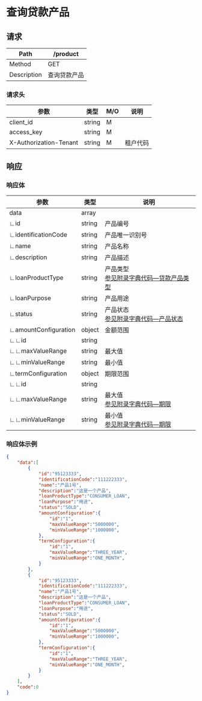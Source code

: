 # 查询贷款产品

## 请求

| Path        | /product     |
| ----------- | ------------ |
| Method      | GET          |
| Description | 查询贷款产品 |

### 请求头

| 参数                   | 类型   | M/O  | 说明     |
| ---------------------- | ------ | ---- | -------- |
| client_id              | string | M    |          |
| access_key             | string | M    |          |
| X-Authorization-Tenant | string | M    | 租户代码 |

## 响应

### 响应体

| 参数                 | 类型   | 说明                                                         |
| -------------------- | ------ | ------------------------------------------------------------ |
| data                 | array  |                                                              |
| ∟id                  | string | 产品编号                                                     |
| ∟identificationCode  | string | 产品唯一识别号                                               |
| ∟name                | string | 产品名称                                                     |
| ∟description         | string | 产品描述                                                     |
| ∟loanProductType     | string | 产品类型<br/> [参见附录字典代码—贷款产品类型](appendices/dictionary_code.md) |
| ∟loanPurpose         | string | 产品用途                                                     |
| ∟status              | string | 产品状态<br/> [参见附录字典代码—产品状态](appendices/dictionary_code.md) |
| ∟amountConfiguration | object | 金额范围                                                     |
| ∟∟id                 | string |                                                              |
| ∟∟maxValueRange      | string | 最大值                                                       |
| ∟∟minValueRange      | string | 最小值                                                       |
| ∟termConfiguration   | object | 期限范围                                                     |
| ∟∟id                 | string |                                                              |
| ∟∟maxValueRange      | string | 最大值<br/> [参见附录字典代码—期限](appendices/dictionary_code.md) |
| ∟∟minValueRange      | string | 最小值<br/> [参见附录字典代码—期限](appendices/dictionary_code.md) |

### 响应体示例

```json
{
    "data":[
        {
            "id":"95123333",
            "identificationCode":"111222333",
            "name":"产品1号",
            "description":"这是一个产品",
            "loanProductType":"CONSUMER_LOAN",
            "loanPurpose":"用途",
            "status":"SOLD",
            "amountConfiguration":{
                "id":"1",
                "maxValueRange":"5000000",
                "minValueRange":"1000000",
            },
            "termConfiguration":{
                "id":"1",
                "maxValueRange":"THREE_YEAR",
                "minValueRange":"ONE_MONTH",
            }
        },
        {
            "id":"95123333",
            "identificationCode":"111222333",
            "name":"产品1号",
            "description":"这是一个产品",
            "loanProductType":"CONSUMER_LOAN",
            "loanPurpose":"用途",
            "status":"SOLD",
            "amountConfiguration":{
                "id":"1",
                "maxValueRange":"5000000",
                "minValueRange":"1000000",
            },
            "termConfiguration":{
                "id":"1",
                "maxValueRange":"THREE_YEAR",
                "minValueRange":"ONE_MONTH",
            }
        }
    ],
    "code":0
}
```
